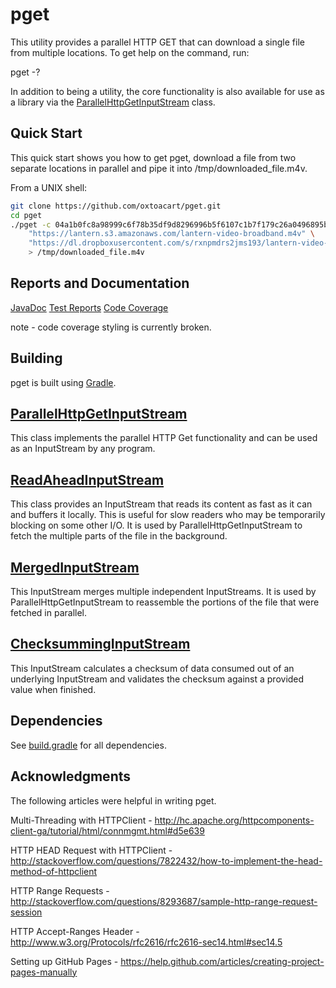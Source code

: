 pget
====

This utility provides a parallel HTTP GET that can download a single file from multiple locations.  To get help on the command, run:

pget -?

In addition to being a utility, the core functionality is also available for use as a library via the [ParallelHttpGetInputStream](#parallelhttpgetinputstream) class.

## Quick Start

This quick start shows you how to get pget, download a file from two separate locations in parallel and pipe it into /tmp/downloaded_file.m4v.

From a UNIX shell:

```bash
git clone https://github.com/oxtoacart/pget.git
cd pget
./pget -c 04a1b0fc8a98999c6f78b35df9d8296996b5f6107c1b7f179c26a0496895b03f \
    "https://lantern.s3.amazonaws.com/lantern-video-broadband.m4v" \
    "https://dl.dropboxusercontent.com/s/rxnpmdrs2jms193/lantern-video-broadband.m4v" \
    > /tmp/downloaded_file.m4v
```

## Reports and Documentation

[JavaDoc](http://oxtoacart.github.io/pget/javadoc/index.html)
[Test Reports](http://oxtoacart.github.io/pget/tests/index.html)
[Code Coverage](http://oxtoacart.github.io/pget/jacoco/test/html/index.html)

note - code coverage styling is currently broken.

## Building

pget is built using <a href="http://www.gradle.org/">Gradle</a>.

## [ParallelHttpGetInputStream](http://oxtoacart.github.io/pget/javadoc/org/oxcart/streams/ParallelHttpGetInputStream.html)

This class implements the parallel HTTP Get functionality and can be used as an InputStream by any program.

## [ReadAheadInputStream](http://oxtoacart.github.io/pget/javadoc/org/oxcart/streams/ReadAheadInputStream.html)

This class provides an InputStream that reads its content as fast as it can and buffers it locally.  This is useful for slow readers who may be temporarily blocking on some other I/O.  It is used by ParallelHttpGetInputStream to fetch the multiple parts of the file in the background.

## [MergedInputStream](http://oxtoacart.github.io/pget/javadoc/org/oxcart/streams/MergedInputStream.html)

This InputStream merges multiple independent InputStreams.  It is used by ParallelHttpGetInputStream to reassemble the portions of the file that were fetched in parallel.

## [ChecksummingInputStream](http://oxtoacart.github.io/pget/javadoc/org/oxcart/streams/ChecksummingInputStream.html)

This InputStream calculates a checksum of data consumed out of an underlying InputStream and validates the checksum against a provided value when finished.

## Dependencies

See <a href="build.gradle">build.gradle</a> for all dependencies.

## Acknowledgments
The following articles were helpful in writing pget.

Multi-Threading with HTTPClient - http://hc.apache.org/httpcomponents-client-ga/tutorial/html/connmgmt.html#d5e639

HTTP HEAD Request with HTTPClient - http://stackoverflow.com/questions/7822432/how-to-implement-the-head-method-of-httpclient

HTTP Range Requests - http://stackoverflow.com/questions/8293687/sample-http-range-request-session

HTTP Accept-Ranges Header - http://www.w3.org/Protocols/rfc2616/rfc2616-sec14.html#sec14.5

Setting up GitHub Pages - https://help.github.com/articles/creating-project-pages-manually